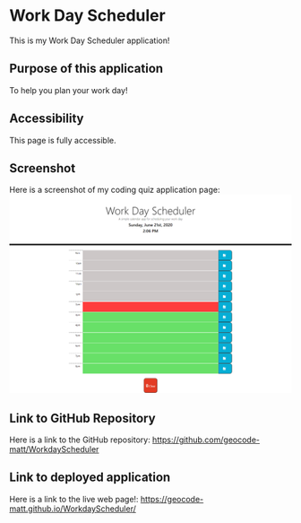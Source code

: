# Work Day Scheduler

This is my Work Day Scheduler application!


## Purpose of this application

To help you plan your work day!


## Accessibility

This page is fully accessible.


## Screenshot

Here is a screenshot of my coding quiz application page:
<img src="./Develop/screenshot.png">


## Link to GitHub Repository

Here is a link to the GitHub repository:
https://github.com/geocode-matt/WorkdayScheduler


## Link to deployed application

Here is a link to the live web page!:
https://geocode-matt.github.io/WorkdayScheduler/